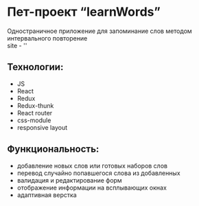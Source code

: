 # Пет-проект “learnWords”
Одностраничное приложение для запоминание слов методом интервального повторение  
site - ''  

## Технологии:
+ JS
+ React
+ Redux
+ Redux-thunk
+ React router
+ css-module
+ responsive layout

## Функциональность:

+ добавление новых слов или готовых наборов слов
+ перевод случайно попавшегося слова из добавленных 
+ валидация и редактирование форм
+ отображение информации на всплывающих окнах
+ адаптивная верстка
